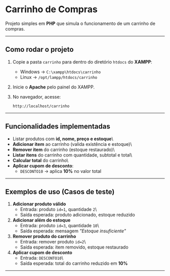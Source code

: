 # Carrinho de Compras

Projeto simples em **PHP** que simula o funcionamento de um carrinho de
compras.

------------------------------------------------------------------------

## Como rodar o projeto

1.  Copie a pasta `carrinho` para dentro do diretório `htdocs` do
    **XAMPP**:

    -   Windows → `C:\xampp\htdocs\carrinho`
    -   Linux → `/opt/lampp/htdocs/carrinho`

2.  Inicie o **Apache** pelo painel do XAMPP.

3.  No navegador, acesse:

        http://localhost/carrinho

------------------------------------------------------------------------

## Funcionalidades implementadas

- Listar produtos com **id, nome, preço e estoque**\
- **Adicionar item** ao carrinho (valida existência e estoque)\
- **Remover item** do carrinho (estoque restaurado)\
- **Listar itens** do carrinho com quantidade, subtotal e total\
- **Calcular total** do carrinho\
- **Aplicar cupom de desconto**:
    -   `DESCONTO10` → aplica **10%** no valor total

------------------------------------------------------------------------

## Exemplos de uso (Casos de teste)

1.  **Adicionar produto válido**
    -   Entrada: produto `id=1`, quantidade `2`\
    -   Saída esperada: produto adicionado, estoque reduzido
2.  **Adicionar além do estoque**
    -   Entrada: produto `id=3`, quantidade `10`\
    -   Saída esperada: mensagem *"Estoque insuficiente"*
3.  **Remover produto do carrinho**
    -   Entrada: remover produto `id=2`\
    -   Saída esperada: item removido, estoque restaurado
4.  **Aplicar cupom de desconto**
    -   Entrada: `DESCONTO10`\
    -   Saída esperada: total do carrinho reduzido em **10%**

------------------------------------------------------------------------
